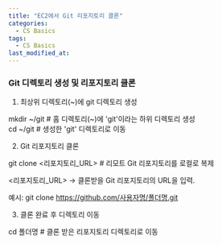 ```yaml
---
title: "EC2에서 Git 리포지토리 클론"
categories:
  - CS Basics
tags:
  - CS Basics
last_modified_at: 
---
```


### Git 디렉토리 생성 및 리포지토리 클론

1) 최상위 디렉토리(~)에 git 디렉토리 생성

mkdir ~/git # 홈 디렉토리(~)에 'git'이라는 하위 디렉토리 생성    
cd ~/git   # 생성한 'git' 디렉토리로 이동  

2) Git 리포지토리 클론

git clone <리포지토리_URL>  # 리모트 Git 리포지토리를 로컬로 복제

<리포지토리_URL> → 클론받을 Git 리포지토리의 URL을 입력.

예시: git clone https://github.com/사용자명/폴더명.git  

    
3) 클론 완료 후 디렉토리 이동

cd 폴더명  # 클론 받은 리포지토리 디렉토리로 이동
